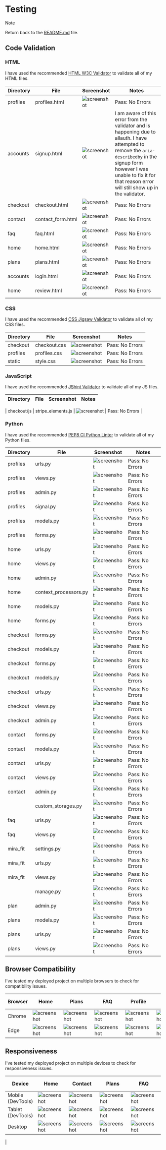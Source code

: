 # Testing

> [!NOTE]  
> Return back to the [README.md](README.md) file.

## Code Validation

### HTML

I have used the recommended [HTML W3C Validator](https://validator.w3.org) to validate all of my HTML files.

| Directory | File | Screenshot | Notes |
| --- | --- | --- | --- |
| profiles | profiles.html | ![screenshot](documentation/html-profiles-validation.png) | Pass: No Errors |
| accounts | signup.html | ![screenshot](documentation/testing/validation/html/html-validation-signup.png) | I am aware of this error from the validator and is happening due to allauth. I have attempted to remove the `aria-describedby` in the signup form however I was unable to fix it for that reason error will still show up in the validator. |
| checkout | checkout.html | ![screenshot](documentation/html-checkout-validation.png) | Pass: No Errors |
| contact | contact_form.html | ![screenshot](documentation/html-contact-validation.png) | Pass: No Errors |
| faq | faq.html | ![screenshot](documentation/testing/validation/html/html-validation-faq.png) | Pass: No Errors |
| home | home.html | ![screenshot](documentation/testing/validation/html/html-validation-home.png) | Pass: No Errors |
| plans | plans.html | ![screenshot](documentation/html-plans-validation.png) | Pass: No Errors |
|accounts | login.html | ![screenshot](documentation/html-login-validation.png) | Pass: No Errors |
| home | review.html | ![screenshot](documentation/html-review-validation.png) | Pass: No Errors |

### CSS

I have used the recommended [CSS Jigsaw Validator](https://jigsaw.w3.org/css-validator) to validate all of my CSS files.

| Directory | File | Screenshot | Notes |
| --- | --- | --- | --- |
| checkout | checkout.css | ![screenshot](documentation/checkout-css-validation.png) | Pass: No Errors |
| profiles | profiles.css | ![screenshot](documentation/profiles-css-validation.png) | Pass: No Errors |
| static | style.css | ![screenshot](documentation/style-css-validation.png) | Pass: No Errors |

### JavaScript

I have used the recommended [JShint Validator](https://jshint.com) to validate all of my JS files.

| Directory | File | Screenshot | Notes |
| --- | --- | --- | --- |

| checkout/js | stripe_elements.js | ![screenshot](documentation/js-stripe-element-validation.png) | Pass: No Errors |

### Python

I have used the recommended [PEP8 CI Python Linter](https://pep8ci.herokuapp.com) to validate all of my Python files.

| Directory | File | Screenshot | Notes |
| --- | --- | --- | --- |
| profiles | urls.py | ![screenshot](documentation/profile-urls-pep8-validation.png) | Pass: No Errors |
| profiles | views.py | ![screenshot](documentation/profile-views-pep8-validation.png) | Pass: No Errors |
| profiles | admin.py | ![screenshot](documentation/profile-admin-pep8-validation.png) | Pass: No Errors |
| profiles | signal.py | ![screenshot](documentation/profile-signals-pep8-validation.png) | Pass: No Errors |
| profiles | models.py | ![screenshot](documentation/profile-model-pep8-validation.png) | Pass: No Errors |
| profiles | forms.py |  ![screenshot](documentation/profile-form-pep8-validation.png) | Pass: No Errors |
| home | urls.py | ![screenshot](documentation/home-urls-pep8-validation.png) | Pass: No Errors |
| home | views.py | ![screenshot](documentation/home-view-pep8-validation.png) | Pass: No Errors |
| home | admin.py | ![screenshot](documentation/home-admin-pep8-validation.png) | Pass: No Errors |
| home | context_processors.py | ![screenshot](documentation/home-context-processors-pep8-validation.png) | Pass: No Errors |
| home | models.py | ![screenshot](documentation/home-models-pep8-validation.png) | Pass: No Errors |
| home | forms.py |  ![screenshot](documentation/home-view-pep8-validation.png) | Pass: No Errors |
| checkout | forms.py | ![screenshot](documentation/checkout-form-pep8-validation.png) | Pass: No Errors |
| checkout | models.py | ![screenshot](documentation/checkout-model-pep8-validation.png) | Pass: No Errors |
| checkout | forms.py | ![screenshot](documentation/checkout-form-pep8-validation.png) | Pass: No Errors |
| checkout | models.py | ![screenshot](documentation/checkout-model-pep8-validation.png) | Pass: No Errors |
| checkout | urls.py | ![screenshot](documentation/checkout-urls-pep8-validation.png) | Pass: No Errors |
| checkout | views.py | ![screenshot](documentation/checkout-view-pep8-validation.png) | Pass: No Errors |
| checkout | admin.py | ![screenshot](documentation/checkout-admin-pep8-validation.png) | Pass: No Errors |
| contact | forms.py | ![screenshot](documentation/contact-form-pep8-validation.png) | Pass: No Errors |
| contact | models.py | ![screenshot](documentation/contact-model-pep8-validation.png) | Pass: No Errors |
| contact | urls.py | ![screenshot](documentation/contact-url-pep8-validation.png) | Pass: No Errors |
| contact | views.py | ![screenshot](documentation/contact-view-pep8-validation.png) | Pass: No Errors |
| contact | admin.py | ![screenshot](documentation/contact-admin-pep8-validation.png) | Pass: No Errors |
|  | custom_storages.py | ![screenshot](documentation/custom-storage-pep8-validation.png) | Pass: No Errors |
| faq | urls.py | ![screenshot](documentation/faq-urls-pep8-validation.png) | Pass: No Errors |
| faq | views.py | ![screenshot](documentation/faq-view-pep8-validation.png) | Pass: No Errors |
| mira_fit | settings.py | ![screenshot](documentation/settings-pep8-validation.png) | Pass: No Errors |
| mira_fit | urls.py | ![screenshot](documentation/mira-fit-urls-pep8-validation.png) | Pass: No Errors |
| mira_fit | views.py | ![screenshot](documentation/mira-fit-views-pep8-validation.png) | Pass: No Errors |
|  | manage.py | ![screenshot](documentation/manage-pep8-validation.png) | Pass: No Errors |
| plan | admin.py  | ![screenshot](documentation/plan-admin-pep8-validation.png) | Pass: No Errors |
| plans | models.py | ![screenshot](documentation/plan-model-pep8-validation.png) | Pass: No Errors |
| plans | urls.py | ![screenshot](documentation/plan-urls-pep8-validation.png) | Pass: No Errors |
| plans | views.py | ![screenshot](documentation/plan-views-pep8-validation.png) | Pass: No Errors |

## Browser Compatibility

I've tested my deployed project on multiple browsers to check for compatibility issues.

| Browser | Home | Plans | FAQ | Profile | Edit Profile | Logout | Login | Register | Checkout | Checkout Success | 404 Page | Notes |
| --- | --- | --- | --- | --- | --- | --- | --- | --- | --- | --- | --- | --- |
| Chrome | ![screenshot](documentation/homepage.png) | ![screenshot](documentation/fitness-plan.png) | ![screenshot](documentation/faq-page.png) | ![screenshot](documentation/profile-page.png) | ![screenshot](documentation/edit-profile-page.png) | ![screenshot](documentation/sign-out.png) | ![screenshot](documentation/login-page.png) | ![screenshot](documentation/signup-page.png) | ![screenshot](documentation/checkout.png) | ![screenshot](documentation/payment-success-message.png) | ![screenshot](documentation/404-error.png) | Works as expected |
| Edge | ![screenshot](documentation/homepage-edge.png) | ![screenshot](documentation/plan-page-edge.png) | ![screenshot](documentation/faq-edge.png) | ![screenshot](documentation/profile-edge.png) | ![screenshot](documentation/edit-profile-edge.png) | ![screenshot](documentation/sign-out.png) | ![screenshot](documentation/login-edge.png) | ![screenshot](documentation/signup-edge.png) | ![screenshot](documentation/checkout-edge.png) | ![screenshot](documentation/payment-success-message.png) | ![screenshot](documentation/404-page-edge.png) | Works as expected |

## Responsiveness

I've tested my deployed project on multiple devices to check for responsiveness issues.

| Device | Home | Contact | Plans | FAQ | Profile | Edit Profile | Checkout | 404 Page | Notes |
| --- | --- | --- | --- | --- | --- | --- | --- | --- | --- |
| Mobile (DevTools) | ![screenshot](documentation/home-mobile.png) | ![screenshot](documentation/contact-mobile.png) | ![screenshot](documentation/plan-mobile.png) | ![screenshot](documentation/faq-mobile.png) | ![screenshot](documentation/profile-mobile.png) | ![screenshot](documentation/edit-profile-mobile.png) | ![screenshot](documentation/checkout-mobile.png) | ![screenshot](documentation/404-page-mobile.png) | Works as expected |
| Tablet (DevTools) | ![screenshot](documentation/home-tablet.png) | ![screenshot](documentation/contact-tablet.png) | ![screenshot](documentation/plan-tablet.png) | ![screenshot](documentation/faq-tablet.png) | ![screenshot](documentation/profile-tablet.png) | ![screenshot](documentation/edit-profile-tablet.png) | ![screenshot](documentation/checkout-tablet.png) | ![screenshot](documentation/404-page-tablet.png) | Works as expected |
| Desktop | ![screenshot](documentation/homepage.png) | ![screenshot](documentation/contact.png) | ![screenshot](documentation/fitness-plan.png) | ![screenshot](documentation/faq-page.png) | ![screenshot](documentation/profile-page.png) | ![screenshot](documentation/edit-profile-page.png) | ![screenshot](documentation/checkout.png) | ![screenshot](documentation/404-page-edge.png) | Works as expected |
|





